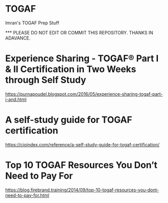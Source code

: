 # TOGAF
Imran's TOGAF Prep Stuff

*** PLEASE DO NOT EDIT OR COMMIT THIS REPOSITORY. THANKS IN ADAVANCE.

# Experience Sharing - TOGAF® Part I & II Certification in Two Weeks through Self Study
https://purnapoudel.blogspot.com/2016/05/experience-sharing-togaf-part-i-and.html

# A self-study guide for TOGAF certification
https://cioindex.com/reference/a-self-study-guide-for-togaf-certification/

# Top 10 TOGAF Resources You Don’t Need to Pay For
https://blog.firebrand.training/2014/09/top-10-togaf-resources-you-dont-need-to-pay-for.html
